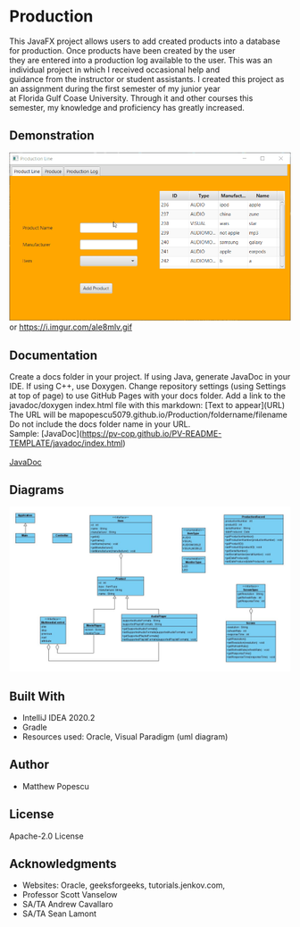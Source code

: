 # Production

This JavaFX project allows users to add created products into a database for production. Once products have been created by the user <br />
they are entered into a production log available to the user. This was an individual project in which I received occasional help and <br />
guidance from the instructor or student assistants. I created this project as an assignment during the first semester of my junior year <br />
at Florida Gulf Coase University. Through it and other courses this semester, my knowledge and proficiency has greatly increased.

## Demonstration

![Production](xmn7pomb59.gif) 
or
https://i.imgur.com/aIe8mlv.gif
## Documentation

Create a docs folder in your project. If using Java, generate JavaDoc in your IDE. If using C++, use Doxygen. Change repository settings (using Settings at top of page) to use GitHub Pages with your docs folder. Add a link to the javadoc/doxygen index.html file with this markdown: \[Text to appear]\(URL) <br />
The URL will be mapopescu5079.github.io/Production/foldername/filename<br /> 
Do not include the docs folder name in your URL. <br />
Sample: \[JavaDoc]\(https://pv-cop.github.io/PV-README-TEMPLATE/javadoc/index.html) <br /> <br />
[JavaDoc](https://pv-cop.github.io/PV-README-TEMPLATE/javadoc/index.html)

## Diagrams

![Class Diagram](umlProduction.JPG)

## Built With

* IntelliJ IDEA 2020.2
* Gradle  
* Resources used: Oracle, Visual Paradigm (uml diagram) 

## Author

* Matthew Popescu

## License

Apache-2.0 License

## Acknowledgments

* Websites: Oracle, geeksforgeeks, tutorials.jenkov.com, 
* Professor Scott Vanselow
* SA/TA Andrew Cavallaro
* SA/TA Sean Lamont
